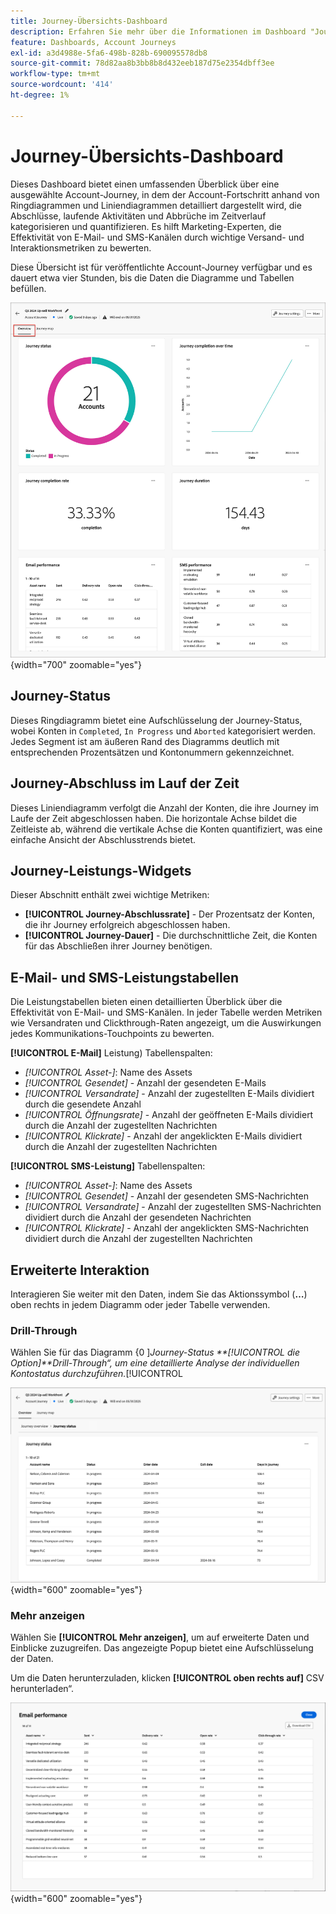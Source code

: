 ```yaml
---
title: Journey-Übersichts-Dashboard
description: Erfahren Sie mehr über die Informationen im Dashboard "Journey-Übersicht“ und darüber, wie Sie damit Ihre Journey-Strategie für das Konto überwachen und verwalten können.
feature: Dashboards, Account Journeys
exl-id: a3d4988e-5fa6-498b-828b-690095578db8
source-git-commit: 78d82aa8b3bb8b8d432eeb187d75e2354dbff3ee
workflow-type: tm+mt
source-wordcount: '414'
ht-degree: 1%

---
```


# Journey-Übersichts-Dashboard

Dieses Dashboard bietet einen umfassenden Überblick über eine ausgewählte Account-Journey, in dem der Account-Fortschritt anhand von Ringdiagrammen und Liniendiagrammen detailliert dargestellt wird, die Abschlüsse, laufende Aktivitäten und Abbrüche im Zeitverlauf kategorisieren und quantifizieren. Es hilft Marketing-Experten, die Effektivität von E-Mail- und SMS-Kanälen durch wichtige Versand- und Interaktionsmetriken zu bewerten.

Diese Übersicht ist für veröffentlichte Account-Journey verfügbar und es dauert etwa vier Stunden, bis die Daten die Diagramme und Tabellen befüllen.

![Journey - Übersicht](./assets/journey-overview.png){width="700" zoomable="yes"}

## Journey-Status

Dieses Ringdiagramm bietet eine Aufschlüsselung der Journey-Status, wobei Konten in `Completed`, `In Progress` und `Aborted` kategorisiert werden. Jedes Segment ist am äußeren Rand des Diagramms deutlich mit entsprechenden Prozentsätzen und Kontonummern gekennzeichnet.

## Journey-Abschluss im Lauf der Zeit

Dieses Liniendiagramm verfolgt die Anzahl der Konten, die ihre Journey im Laufe der Zeit abgeschlossen haben. Die horizontale Achse bildet die Zeitleiste ab, während die vertikale Achse die Konten quantifiziert, was eine einfache Ansicht der Abschlusstrends bietet.

## Journey-Leistungs-Widgets

Dieser Abschnitt enthält zwei wichtige Metriken:

* **[!UICONTROL Journey-Abschlussrate]** - Der Prozentsatz der Konten, die ihr Journey erfolgreich abgeschlossen haben.
* **[!UICONTROL Journey-Dauer]** - Die durchschnittliche Zeit, die Konten für das Abschließen ihrer Journey benötigen.

## E-Mail- und SMS-Leistungstabellen

Die Leistungstabellen bieten einen detaillierten Überblick über die Effektivität von E-Mail- und SMS-Kanälen. In jeder Tabelle werden Metriken wie Versandraten und Clickthrough-Raten angezeigt, um die Auswirkungen jedes Kommunikations-Touchpoints zu bewerten.

**[!UICONTROL E-Mail]** Leistung) Tabellenspalten:

* _[!UICONTROL Asset-]_: Name des Assets
* _[!UICONTROL Gesendet]_ - Anzahl der gesendeten E-Mails
* _[!UICONTROL Versandrate]_ - Anzahl der zugestellten E-Mails dividiert durch die gesendete Anzahl
* _[!UICONTROL Öffnungsrate]_ - Anzahl der geöffneten E-Mails dividiert durch die Anzahl der zugestellten Nachrichten
* _[!UICONTROL Klickrate]_ - Anzahl der angeklickten E-Mails dividiert durch die Anzahl der zugestellten Nachrichten

**[!UICONTROL SMS-Leistung]** Tabellenspalten:

* _[!UICONTROL Asset-]_: Name des Assets
* _[!UICONTROL Gesendet]_ - Anzahl der gesendeten SMS-Nachrichten
* _[!UICONTROL Versandrate]_ - Anzahl der zugestellten SMS-Nachrichten dividiert durch die Anzahl der gesendeten Nachrichten
* _[!UICONTROL Klickrate]_ - Anzahl der angeklickten SMS-Nachrichten dividiert durch die Anzahl der zugestellten Nachrichten
<!-- 
To generate a shareable PDF of your current view, click **[!UICONTROL Export]** at the top right of the page. -->

## Erweiterte Interaktion

Interagieren Sie weiter mit den Daten, indem Sie das Aktionssymbol (**…**) oben rechts in jedem Diagramm oder jeder Tabelle verwenden.

### Drill-Through

Wählen Sie für das Diagramm {0 ]_Journey-Status **[!UICONTROL die Option]**Drill-Through“, um eine detaillierte Analyse der individuellen Kontostatus durchzuführen._[!UICONTROL 

![Der Drill-Through für die Diagrammdaten](./assets/journey-status-drill-through.png){width="600" zoomable="yes"}
<!--
The applied global filters are carried over to the view and displayed at the top. Click the _Filter_ icon at the top left to filter the data display by journey.-->

### Mehr anzeigen

Wählen Sie **[!UICONTROL Mehr anzeigen]**, um auf erweiterte Daten und Einblicke zuzugreifen. Das angezeigte Popup bietet eine Aufschlüsselung der Daten.

Um die Daten herunterzuladen, klicken **[!UICONTROL oben rechts auf]** CSV herunterladen“.

![Erweiterte Daten anzeigen](./assets/journey-email-performance-view-more.png){width="600" zoomable="yes"}

